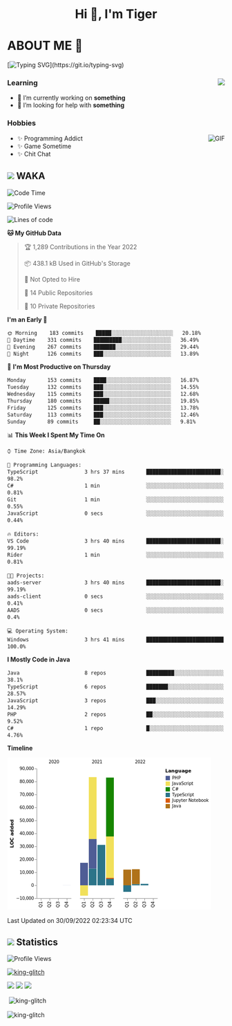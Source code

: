 <h1 align="center">Hi 👋, I'm Tiger</h1>




# ABOUT ME 💬

[![Typing SVG](https://readme-typing-svg.herokuapp.com?color=22F771&vCenter=true&lines=A+perssionate+developer+from+nowhere.)](https://git.io/typing-svg)

<div>
 <img align="right" src="https://spotify-github-profile.vercel.app/api/view?uid=12129734423&cover_image=false&theme=default&bar_color=22d016&bar_color_cover=true" />
 <h3>Learning</h3>
 
 <ul>
  <li>🔭 I’m currently working on <b>something</b></li>
  <li>🤝 I’m looking for help with <b>something</b></li>
 </ul>
 
</div>
<div>
 <h3>Hobbies</h3>
 <img align="right" height="475px"  alt="GIF" src="https://i.pinimg.com/originals/1f/b7/db/1fb7dbee557e5ed509f7517da8a84d58.gif" />
 <ul>
  <li>✨ Programming Addict</li>
  <li>✨ Game Sometime</li>
  <li>✨ Chit Chat</li>
 </ul>
 
</div>



## <img height="40" src="https://raw.githubusercontent.com/innng/innng/master/assets/kyubey.gif"/> WAKA

<!--START_SECTION:waka-->
![Code Time](http://img.shields.io/badge/Code%20Time-1%2C099%20hrs%2049%20mins-blue)

![Profile Views](http://img.shields.io/badge/Profile%20Views-2-blue)

![Lines of code](https://img.shields.io/badge/From%20Hello%20World%20I%27ve%20Written-228%20Thousand%20lines%20of%20code-blue)

**🐱 My GitHub Data** 

> 🏆 1,289 Contributions in the Year 2022
 > 
> 📦 438.1 kB Used in GitHub's Storage 
 > 
> 🚫 Not Opted to Hire
 > 
> 📜 14 Public Repositories 
 > 
> 🔑 10 Private Repositories  
 > 
**I'm an Early 🐤** 

```text
🌞 Morning    183 commits    █████░░░░░░░░░░░░░░░░░░░░   20.18% 
🌆 Daytime    331 commits    █████████░░░░░░░░░░░░░░░░   36.49% 
🌃 Evening    267 commits    ███████░░░░░░░░░░░░░░░░░░   29.44% 
🌙 Night      126 commits    ███░░░░░░░░░░░░░░░░░░░░░░   13.89%

```
📅 **I'm Most Productive on Thursday** 

```text
Monday       153 commits    ████░░░░░░░░░░░░░░░░░░░░░   16.87% 
Tuesday      132 commits    ███░░░░░░░░░░░░░░░░░░░░░░   14.55% 
Wednesday    115 commits    ███░░░░░░░░░░░░░░░░░░░░░░   12.68% 
Thursday     180 commits    █████░░░░░░░░░░░░░░░░░░░░   19.85% 
Friday       125 commits    ███░░░░░░░░░░░░░░░░░░░░░░   13.78% 
Saturday     113 commits    ███░░░░░░░░░░░░░░░░░░░░░░   12.46% 
Sunday       89 commits     ██░░░░░░░░░░░░░░░░░░░░░░░   9.81%

```


📊 **This Week I Spent My Time On** 

```text
⌚︎ Time Zone: Asia/Bangkok

💬 Programming Languages: 
TypeScript               3 hrs 37 mins       ████████████████████████░   98.2% 
C#                       1 min               ░░░░░░░░░░░░░░░░░░░░░░░░░   0.81% 
Git                      1 min               ░░░░░░░░░░░░░░░░░░░░░░░░░   0.55% 
JavaScript               0 secs              ░░░░░░░░░░░░░░░░░░░░░░░░░   0.44%

🔥 Editors: 
VS Code                  3 hrs 40 mins       ████████████████████████░   99.19% 
Rider                    1 min               ░░░░░░░░░░░░░░░░░░░░░░░░░   0.81%

🐱‍💻 Projects: 
aads-server              3 hrs 40 mins       ████████████████████████░   99.19% 
aads-client              0 secs              ░░░░░░░░░░░░░░░░░░░░░░░░░   0.41% 
AADS                     0 secs              ░░░░░░░░░░░░░░░░░░░░░░░░░   0.4%

💻 Operating System: 
Windows                  3 hrs 41 mins       █████████████████████████   100.0%

```

**I Mostly Code in Java** 

```text
Java                     8 repos             █████████░░░░░░░░░░░░░░░░   38.1% 
TypeScript               6 repos             ███████░░░░░░░░░░░░░░░░░░   28.57% 
JavaScript               3 repos             ███░░░░░░░░░░░░░░░░░░░░░░   14.29% 
PHP                      2 repos             ██░░░░░░░░░░░░░░░░░░░░░░░   9.52% 
C#                       1 repo              █░░░░░░░░░░░░░░░░░░░░░░░░   4.76%

```


**Timeline**

![Chart not found](https://raw.githubusercontent.com/king-glitch/king-glitch/main/charts/bar_graph.png) 


 Last Updated on 30/09/2022 02:23:34 UTC
<!--END_SECTION:waka-->
## <img height="40" src="https://raw.githubusercontent.com/innng/innng/master/assets/kyubey.gif"/> Statistics
![Profile Views](https://komarev.com/ghpvc/?username=king-glitch)  

<p align="left"> 
 <a href="https://github.com/ryo-ma/github-profile-trophy">
  <img src="https://github-profile-trophy.vercel.app/?username=king-glitch&theme=dracula" alt="king-glitch" />
 </a> </p>

![](https://github-profile-summary-cards.vercel.app/api/cards/profile-details?username=king-glitch&theme=dracula)
![](https://github-profile-summary-cards.vercel.app/api/cards/stats?username=king-glitch&theme=dracula) 
![](https://github-profile-summary-cards.vercel.app/api/cards/productive-time?username=king-glitch&theme=dracula)


<p>&nbsp;<img align="center" src="https://github-readme-stats.vercel.app/api?username=king-glitch&theme=dracula" alt="king-glitch" /></p>

<p><img align="center" src="https://github-readme-streak-stats.herokuapp.com/?user=king-glitch&theme=dracula" alt="king-glitch" /></p>
